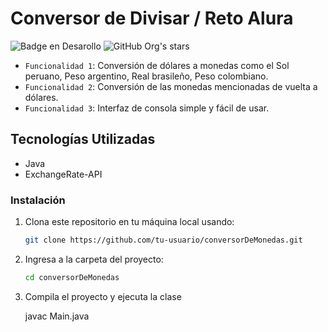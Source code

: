 # Conversor de Divisar / Reto Alura 

![Badge en Desarollo](https://img.shields.io/badge/STATUS-FINALIZADO-green) ![GitHub Org's stars](https://img.shields.io/github/stars/camilafernanda?style=social)

- `Funcionalidad 1`: Conversión de dólares a monedas como el Sol peruano, Peso argentino, Real brasileño, Peso colombiano.
- `Funcionalidad 2`: Conversión de las monedas mencionadas de vuelta a dólares.
- `Funcionalidad 3`:  Interfaz de consola simple y fácil de usar.

 ## Tecnologías Utilizadas
- Java
- ExchangeRate-API

### Instalación
1. Clona este repositorio en tu máquina local usando:
   ```bash
   git clone https://github.com/tu-usuario/conversorDeMonedas.git
2. Ingresa a la carpeta del proyecto:
   ```bash
   cd conversorDeMonedas
   
4. Compila el proyecto y ejecuta la clase
   
   javac Main.java

   
